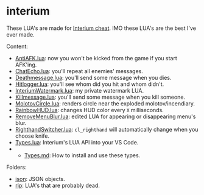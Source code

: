 # interium

These LUA's are made for [Interium cheat](https://interium.ooo).
IMO these LUA's are the best I've ever made.

Content:
* [AntiAFK.lua](AntiAFK.lua): now you won't be kicked from the game if you start AFK'ing.
* [ChatEcho.lua](ChatEcho.lua): you'll repeat all enemies' messages.
* [Deathmessage.lua](Deathmessage.lua): you'll send some message when you dies.
* [Hitlogger.lua](Hitlogger.lua): you'll see whom did you hit and whom didn't.
* [InteriumWatermark.lua](InteriumWatermark.lua): my private watermark LUA.
* [Killmessage.lua](Killmessage.lua): you'll send some message when you kill someone.
* [MolotovCircle.lua](MolotovCircle.lua): renders circle near the exploded molotov/incendiary.
* [RainbowHUD.lua](RainbowHUD.lua): changes HUD color every `X` milliseconds.
* [RemoveMenuBlur.lua](RemoveMenuBlur.lua): edited LUA for appearing or disappearing menu's blur.
* [RighthandSwitcher.lua](RighthandSwitcher.lua): `cl_righthand` will automatically change when you choose knife.
* [Types.lua](Types.lua): Interium's LUA API into your VS Code.
* * [Types.md](Types.md): How to install and use these types.
  
Folders:
* [json](json/README.md): JSON objects.
* [rip](rip/README.md): LUA's that are probably dead.
